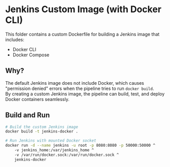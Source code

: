 # Jenkins Custom Image (with Docker CLI)

This folder contains a custom Dockerfile for building a Jenkins image that includes:
- Docker CLI
- Docker Compose

## Why?
The default Jenkins image does not include Docker, which causes "permission denied" errors when the pipeline tries to run `docker build`.  
By creating a custom Jenkins image, the pipeline can build, test, and deploy Docker containers seamlessly.

## Build and Run

```bash
# Build the custom Jenkins image
docker build -t jenkins-docker .

# Run Jenkins with mounted Docker socket
docker run -d --name jenkins -u root -p 8080:8080 -p 50000:50000 ^
    -v jenkins_home:/var/jenkins_home ^
    -v /var/run/docker.sock:/var/run/docker.sock ^
    jenkins-docker
